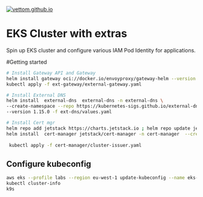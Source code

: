 <a href="https://vettom.github.io/"><img src="https://vettom.github.io/img/vettom-banner.jpg" alt="vettom.github.io" ></a>

# EKS Cluster with extras
Spin up EKS cluster and configure various IAM Pod Identity for applications.

#Getting started
```bash
# Install Gateway API and Gateway
helm install gateway oci://docker.io/envoyproxy/gateway-helm --version v1.0.2 -n gateway --create-namespace
kubectl apply -f ext-gateway/external-gateway.yaml

# Install External DNS
helm install  external-dns  external-dns -n external-dns \
--create-namespace --repo https://kubernetes-sigs.github.io/external-dns \
--version 1.15.0 -f ext-dns/values.yaml

# Install Cert mgr
helm repo add jetstack https://charts.jetstack.io ; helm repo update jetstack
helm install  cert-manager jetstack/cert-manager -n cert-manager  --create-namespace --version v1.16.2 -f cert-manager/values.yaml
 
 kubectl apply -f cert-manager/cluster-issuer.yaml

```

## Configure kubeconfig
```bash
aws eks --profile labs --region eu-west-1 update-kubeconfig --name eks-demo
kubectl cluster-info
k9s
```